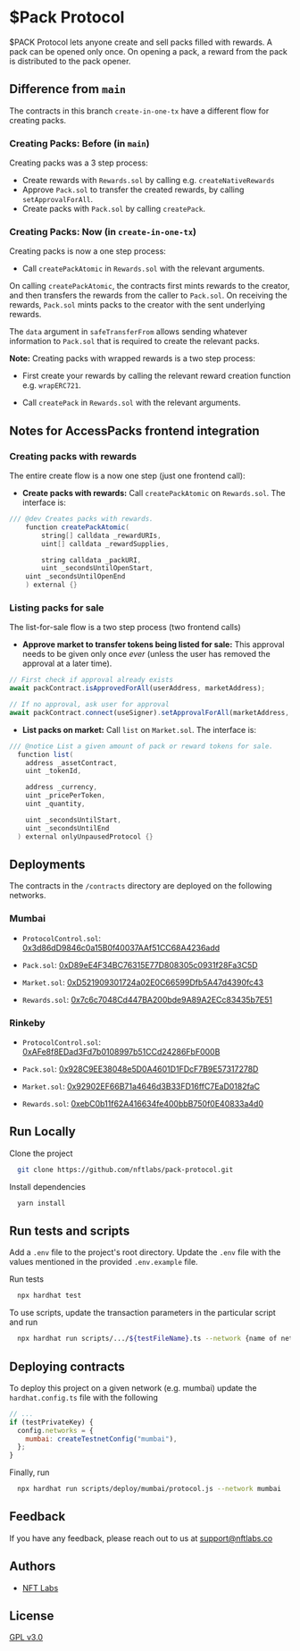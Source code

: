 # $Pack Protocol

$PACK Protocol lets anyone create and sell packs filled with rewards. A pack can be opened only once. On opening a pack, a reward 
from the pack is distributed to the pack opener.

## Difference from `main`
The contracts in this branch `create-in-one-tx` have a different flow for creating packs.

### Creating Packs: Before (in `main`)
Creating packs was a 3 step process:
- Create rewards with `Rewards.sol` by calling e.g. `createNativeRewards`
- Approve `Pack.sol` to transfer the created rewards, by calling `setApprovalForAll`.
- Create packs with `Pack.sol` by calling `createPack`.

### Creating Packs: Now (in `create-in-one-tx`)
Creating packs is now a one step process:
- Call `createPackAtomic` in `Rewards.sol` with the relevant arguments.

On calling `createPackAtomic`, the contracts first mints rewards to the creator, and then transfers the rewards from the caller to `Pack.sol`. On receiving the rewards, `Pack.sol` mints packs to the creator with the sent underlying rewards.

The `data` argument in `safeTransferFrom` allows sending whatever information to `Pack.sol` that is required to create the relevant packs.

**Note:** Creating packs with wrapped rewards is a two step process:
- First create your rewards by calling the relevant reward creation function e.g. `wrapERC721`.

- Call `createPack` in `Rewards.sol` with the relevant arguments.

## Notes for AccessPacks frontend integration

### Creating packs with rewards

The entire create flow is a now one step (just one frontend call):
- **Create packs with rewards:** Call `createPackAtomic` on `Rewards.sol`. The interface is:

```java
/// @dev Creates packs with rewards.
	function createPackAtomic(
		string[] calldata _rewardURIs,
		uint[] calldata _rewardSupplies,

		string calldata _packURI,
		uint _secondsUntilOpenStart,
    uint _secondsUntilOpenEnd
	) external {}
```

### Listing packs for sale

The list-for-sale flow is a two step process (two frontend calls)
- **Approve market to transfer tokens being listed for sale:** This approval needs to be given only once *ever* (unless the user has removed the approval at a later time).

```javascript
// First check if approval already exists
await packContract.isApprovedForAll(userAddress, marketAddress);

// If no approval, ask user for approval
await packContract.connect(useSigner).setApprovalForAll(marketAddress, true)
```

- **List packs on market:** Call `list` on `Market.sol`. The interface is:

```java
/// @notice List a given amount of pack or reward tokens for sale.
  function list(
    address _assetContract, 
    uint _tokenId,

    address _currency,
    uint _pricePerToken,
    uint _quantity,

    uint _secondsUntilStart,
    uint _secondsUntilEnd
  ) external onlyUnpausedProtocol {}
```
## Deployments
The contracts in the `/contracts` directory are deployed on the following networks.

### Mumbai
- `ProtocolControl.sol`: [0x3d86dD9846c0a15B0f40037AAf51CC68A4236add](https://mumbai.polygonscan.com/address/0x3d86dD9846c0a15B0f40037AAf51CC68A4236add#code)

- `Pack.sol`: [0xD89eE4F34BC76315E77D808305c0931f28Fa3C5D](https://mumbai.polygonscan.com/address/0xD89eE4F34BC76315E77D808305c0931f28Fa3C5D#code)

- `Market.sol`: [0xD521909301724a02E0C66599Dfb5A47d4390fc43](https://mumbai.polygonscan.com/address/0xD521909301724a02E0C66599Dfb5A47d4390fc43#code)

- `Rewards.sol`: [0x7c6c7048Cd447BA200bde9A89A2ECc83435b7E51](https://mumbai.polygonscan.com/address/0x7c6c7048Cd447BA200bde9A89A2ECc83435b7E51#code)

### Rinkeby

- `ProtocolControl.sol`: [0xAFe8f8EDad3Fd7b0108997b51CCd24286FbF000B](https://rinkeby.etherscan.io/address/0xAFe8f8EDad3Fd7b0108997b51CCd24286FbF000B#code)

- `Pack.sol`: [0x928C9EE38048e5D0A4601D1FDcF7B9E57317278D](https://rinkeby.etherscan.io/address/0x928C9EE38048e5D0A4601D1FDcF7B9E57317278D#code)

- `Market.sol`: [0x92902EF66B71a4646d3B33FD16ffC7EaD0182faC](https://rinkeby.etherscan.io/address/0x92902EF66B71a4646d3B33FD16ffC7EaD0182faC#code)

- `Rewards.sol`: [0xebC0b11f62A416634fe400bbB750f0E40833a4d0](https://rinkeby.etherscan.io/address/0xebC0b11f62A416634fe400bbB750f0E40833a4d0#code)

## Run Locally

Clone the project

```bash
  git clone https://github.com/nftlabs/pack-protocol.git
```

Install dependencies

```bash
  yarn install
```

## Run tests and scripts

Add a `.env` file to the project's root directory. Update the `.env` file with the values mentioned in the provided `.env.example` file.

Run tests

```bash
  npx hardhat test
```

To use scripts, update the transaction parameters in the particular script and run

```bash
  npx hardhat run scripts/.../${testFileName}.ts --network {name of network}
```
  
## Deploying contracts

To deploy this project on a given network (e.g. mumbai) update the `hardhat.config.ts` file with the following

```javascript
// ...
if (testPrivateKey) {
  config.networks = {
    mumbai: createTestnetConfig("mumbai"),
  };
}
```

Finally, run 

```bash
  npx hardhat run scripts/deploy/mumbai/protocol.js --network mumbai
```
  
## Feedback

If you have any feedback, please reach out to us at support@nftlabs.co

## Authors

- [NFT Labs](https://github.com/nftlabs)

  
## License

[GPL v3.0](https://choosealicense.com/licenses/gpl-3.0/)